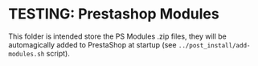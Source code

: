 # TESTING: Prestashop Modules

This folder is intended store the PS Modules .zip files, they will be automagically added to PrestaShop at startup (see `../post_install/add-modules.sh` script).
